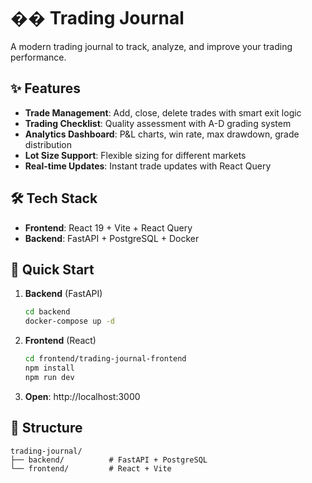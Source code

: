 # �� Trading Journal

A modern trading journal to track, analyze, and improve your trading performance.

## ✨ Features

- **Trade Management**: Add, close, delete trades with smart exit logic
- **Trading Checklist**: Quality assessment with A-D grading system
- **Analytics Dashboard**: P&L charts, win rate, max drawdown, grade distribution
- **Lot Size Support**: Flexible sizing for different markets
- **Real-time Updates**: Instant trade updates with React Query

## 🛠️ Tech Stack

- **Frontend**: React 19 + Vite + React Query
- **Backend**: FastAPI + PostgreSQL + Docker

## 🚀 Quick Start

1. **Backend** (FastAPI)
   ```bash
   cd backend
   docker-compose up -d
   ```

2. **Frontend** (React)
   ```bash
   cd frontend/trading-journal-frontend
   npm install
   npm run dev
   ```

3. **Open**: http://localhost:3000

## 📁 Structure

```
trading-journal/
├── backend/          # FastAPI + PostgreSQL
└── frontend/         # React + Vite
```
